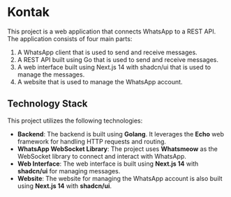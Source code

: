 # Kontak

This project is a web application that connects WhatsApp to a REST API. The application consists of four main parts:
1. A WhatsApp client that is used to send and receive messages.
2. A REST API built using Go that is used to send and receive messages.
3. A web interface built using Next.js 14 with shadcn/ui that is used to manage the messages.
4. A website that is used to manage the WhatsApp account.

## Technology Stack

This project utilizes the following technologies:

- **Backend**: The backend is built using **Golang**. It leverages the **Echo** web framework for handling HTTP requests and routing.
- **WhatsApp WebSocket Library**: The project uses **Whatsmeow** as the WebSocket library to connect and interact with WhatsApp.
- **Web Interface**: The web interface is built using **Next.js 14** with **shadcn/ui** for managing messages.
- **Website**: The website for managing the WhatsApp account is also built using **Next.js 14** with **shadcn/ui**.
